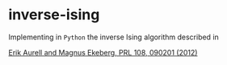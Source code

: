 # inverse-ising

Implementing in `Python` the inverse Ising algorithm described in 

[Erik Aurell and Magnus Ekeberg, PRL 108, 090201 (2012)](https://journals.aps.org/prl/abstract/10.1103/PhysRevLett.108.090201)